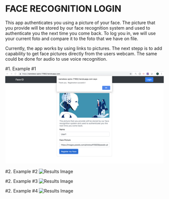 # FACE RECOGNITION LOGIN

This app authenticates you using a picture of your face. The picture that you provide will be stored by our face recognition system and used to authenticate you the next time you come back. To log you in, we will use your current foto and compare it to the foto that we have on file.

Currently, the app works by using links to pictures. The next stepp is to add capability to get face pictures directly from the users webcam.  The same could be done for audio to use voice recognition. 


#1. Example #1
![Results Image](https://github.com/fedevillalp/FaceloginFede/blob/master/image1.png)

#2. Example #2
![Results Image](https://github.com/fedevillalp/foodrecognition/blob/master/image3.png)

#2. Example #3
![Results Image](https://github.com/fedevillalp/foodrecognition/blob/master/image4.png)

#2. Example #4
![Results Image](https://github.com/fedevillalp/foodrecognition/blob/master/image5.png)
